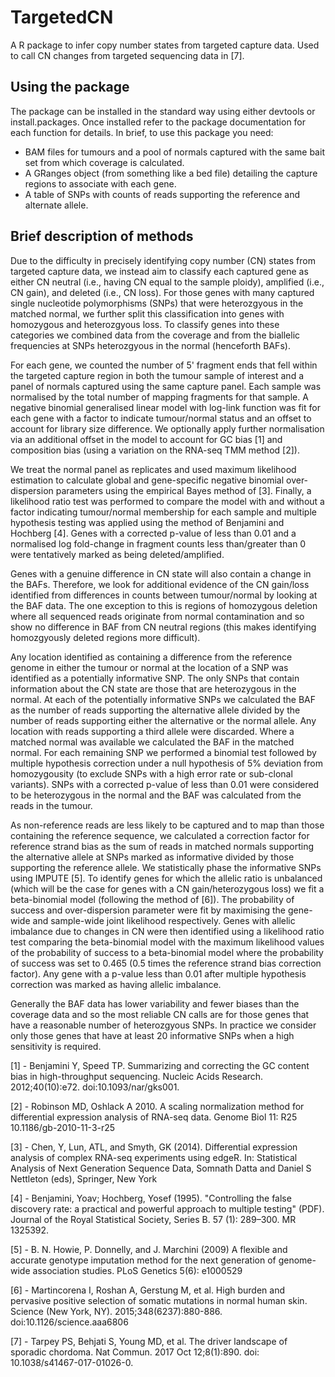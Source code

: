 # TargetedCN
A R package to infer copy number states from targeted capture data.  Used to call CN changes from targeted sequencing data in [7].

## Using the package

The package can be installed in the standard way using either devtools or install.packages.  Once installed refer to the package documentation for each function for details.  In brief, to use this package you need:
 - BAM files for tumours and a pool of normals captured with the same bait set from which coverage is calculated.
 - A GRanges object (from something like a bed file) detailing the capture regions to associate with each gene.
 - A table of SNPs with counts of reads supporting the reference and alternate allele.

## Brief description of methods

Due to the difficulty in precisely identifying copy number (CN) states from targeted capture data, we instead aim to classify each captured gene as either CN neutral (i.e., having CN equal to the sample ploidy), amplified (i.e., CN gain), and deleted (i.e., CN loss).  For those genes with many captured single nucleotide polymorphisms (SNPs) that were heterozgyous in the matched normal, we further split this classification into genes with homozygous and heterozgyous loss.  To classify genes into these categories we combined data from the coverage and from the biallelic frequencies at SNPs heterozgyous in the normal (henceforth BAFs).

For each gene, we counted the number of 5' fragment ends that fell within the targeted capture region in both the tumour sample of interest and a panel of normals captured using the same capture panel.  Each sample was normalised by the total number of mapping fragments for that sample.  A negative binomial generalised linear model with log-link function was fit for each gene with a factor to indicate tumour/normal status and an offset to account for library size difference.  We optionally apply further normalisation via an additional offset in the model to account for GC bias [1] and composition bias (using a variation on the RNA-seq TMM method [2]).  

We treat the normal panel as replicates and used maximum likelihood estimation to calculate global and gene-specific negative binomial over-dispersion parameters using the empirical Bayes method of [3].  Finally, a likelihood ratio test was performed to compare the model with and without a factor indicating tumour/normal membership for each sample and multiple hypothesis testing was applied using the method of Benjamini and Hochberg [4].  Genes with a corrected p-value of less than 0.01 and a normalised log fold-change in fragment counts less than/greater than 0 were tentatively marked as being deleted/amplified.

Genes with a genuine difference in CN state will also contain a change in the BAFs.  Therefore, we look for additional evidence of the CN gain/loss identified from differences in counts between tumour/normal by looking at the BAF data.  The one exception to this is regions of homozygous deletion where all sequenced reads originate from normal contamination and so show no difference in BAF from CN neutral regions (this makes identifying homozgyously deleted regions more difficult).  

Any location identified as containing a difference from the reference genome in either the tumour or normal at the location of a SNP was identified as a potentially informative SNP.  The only SNPs that contain information about the CN state are those that are heterozygous in the normal.  At each of the potentially informative SNPs we calculated the BAF as the number of reads supporting the alternative allele divided by the number of reads supporting either the alternative or the normal allele.  Any location with reads supporting a third allele were discarded.  Where a matched normal was available we calculated the BAF in the matched normal.  For each remaining SNP we performed a binomial test followed by multiple hypothesis correction under a null hypothesis of 5% deviation from homozygousity (to exclude SNPs with a high error rate or sub-clonal variants).  SNPs with a corrected p-value of less than 0.01 were considered to be heterozygous in the normal and the BAF was calculated from the reads in the tumour.

As non-reference reads are less likely to be captured and to map than those containing the reference sequence, we calculated a correction factor for reference strand bias as the sum of reads in matched normals supporting the alternative allele at SNPs marked as informative divided by those supporting the reference allele. We statistically phase the informative SNPs using IMPUTE [5].  To identify genes for which the allelic ratio is unbalanced (which will be the case for genes with a CN gain/heterozygous loss) we fit a beta-binomial model (following the method of [6]).  The probability of success and over-dispersion parameter were fit by maximising the gene-wide and sample-wide joint likelihood respectively.  Genes with allelic imbalance due to changes in CN were then identified using a likelihood ratio test comparing the beta-binomial model with the maximum likelihood values of the probability of success to a beta-binomial model where the probability of success was set to 0.465 (0.5  times the reference strand bias correction factor).  Any gene with a p-value less than 0.01 after multiple hypothesis correction was marked as  having allelic imbalance.

Generally the BAF data has lower variability and fewer biases than the coverage data and so the most reliable CN calls are for those genes that have a reasonable number of heterozgyous SNPs.  In practice we consider only those genes that have at least 20 informative SNPs when a high sensitivity is required.

[1] - Benjamini Y, Speed TP. Summarizing and correcting the GC content bias in high-throughput sequencing. Nucleic Acids Research. 2012;40(10):e72. doi:10.1093/nar/gks001.

[2] - Robinson MD, Oshlack A 2010. A scaling normalization method for differential expression analysis of RNA-seq data. Genome Biol 11: R25 10.1186/gb-2010-11-3-r25

[3] -   Chen, Y, Lun, ATL, and Smyth, GK (2014). Differential expression analysis of complex RNA-seq experiments using edgeR. In: Statistical Analysis of Next Generation Sequence Data, Somnath Datta and Daniel S Nettleton (eds), Springer, New York

[4] - Benjamini, Yoav; Hochberg, Yosef (1995). "Controlling the false discovery rate: a practical and powerful approach to multiple testing" (PDF). Journal of the Royal Statistical Society, Series B. 57 (1): 289–300. MR 1325392.

[5] - B. N. Howie, P. Donnelly, and J. Marchini (2009) A flexible and accurate genotype imputation method for the next generation of genome-wide association studies. PLoS Genetics 5(6): e1000529

[6] - Martincorena I, Roshan A, Gerstung M, et al. High burden and pervasive positive selection of somatic mutations in normal human skin. Science (New York, NY). 2015;348(6237):880-886. doi:10.1126/science.aaa6806

[7] - Tarpey PS, Behjati S, Young MD, et al. The driver landscape of sporadic chordoma. Nat Commun. 2017 Oct 12;8(1):890. doi: 10.1038/s41467-017-01026-0.
